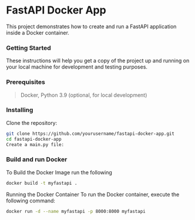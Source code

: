 # FastAPI Docker App

This project demonstrates how to create and run a FastAPI application inside a Docker container.

### Getting Started

These instructions will help you get a copy of the project up and running on your local machine for development and testing purposes.

### Prerequisites

> Docker,
> Python 3.9 (optional, for local development)

### Installing

Clone the repository:

```sh
git clone https://github.com/yourusername/fastapi-docker-app.git
cd fastapi-docker-app
Create a main.py file:
```

### Build and run Docker

To Build the Docker Image run the following

```sh
docker build -t myfastapi .
```

Running the Docker Container
To run the Docker container, execute the following command:

```sh
docker run -d --name myfastapi -p 8000:8000 myfastapi
```
